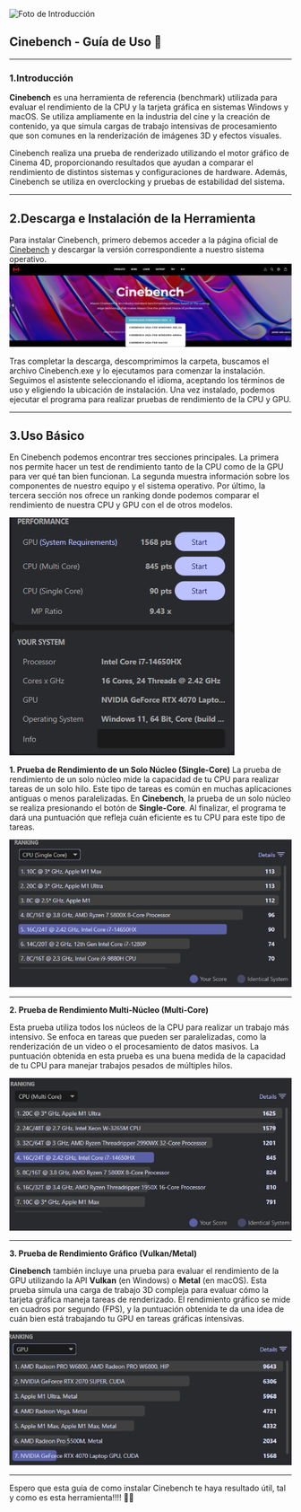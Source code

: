 ![Foto de Introducción](https://maxonassets.imgix.net/images/Cinebench.jpg?fm=webp&auto=format,compress&w=1920&h=1080&ar=16:9&fit=clip&crop=faces&q=80)

## Cinebench - Guía de Uso 🔧

---

### 1.Introducción

**Cinebench** es una herramienta de referencia (benchmark) utilizada para evaluar el rendimiento de la CPU y la tarjeta gráfica en sistemas Windows y macOS. Se utiliza ampliamente en la industria del cine y la creación de contenido, ya que simula cargas de trabajo intensivas de procesamiento que son comunes en la renderización de imágenes 3D y efectos visuales.

Cinebench realiza una prueba de renderizado utilizando el motor gráfico de Cinema 4D, proporcionando resultados que ayudan a comparar el rendimiento de distintos sistemas y configuraciones de hardware. Además, Cinebench se utiliza en overclocking y pruebas de estabilidad del sistema.

---

## 2.Descarga e Instalación de la Herramienta

Para instalar Cinebench, primero debemos acceder a la página oficial de [Cinebench](https://www.maxon.net/en/downloads/cinebench-2024-downloads) y descargar la versión correspondiente a nuestro sistema operativo.
![Downloads](assets/20250403_172525_image.png)

Tras completar la descarga, descomprimimos la carpeta, buscamos el archivo Cinebench.exe y lo ejecutamos para comenzar la instalación. Seguimos el asistente seleccionando el idioma, aceptando los términos de uso y eligiendo la ubicación de instalación. Una vez instalado, podemos ejecutar el programa para realizar pruebas de rendimiento de la CPU y GPU.

---

## 3.Uso Básico

En Cinebench podemos encontrar tres secciones principales. La primera nos permite hacer un test de rendimiento tanto de la CPU como de la GPU para ver qué tan bien funcionan. La segunda muestra información sobre los componentes de nuestro equipo y el sistema operativo. Por último, la tercera sección nos ofrece un ranking donde podemos comparar el rendimiento de nuestra CPU y GPU con el de otros modelos.

![total](image-5.png)

**1. Prueba de Rendimiento de un Solo Núcleo (Single-Core)**
La prueba de rendimiento de un solo núcleo mide la capacidad de tu CPU para realizar tareas de un solo hilo. Este tipo de tareas es común en muchas aplicaciones antiguas o menos paralelizadas. En **Cinebench**, la prueba de un solo núcleo se realiza presionando el botón de **Single-Core**. Al finalizar, el programa te dará una puntuación que refleja cuán eficiente es tu CPU para este tipo de tareas.

![SingleCore](image-8.png)

---

**2. Prueba de Rendimiento Multi-Núcleo (Multi-Core)**

Esta prueba utiliza todos los núcleos de la CPU para realizar un trabajo más intensivo. Se enfoca en tareas que pueden ser paralelizadas, como la renderización de un video o el procesamiento de datos masivos. La puntuación obtenida en esta prueba es una buena medida de la capacidad de tu CPU para manejar trabajos pesados de múltiples hilos.

![Multicore](image-7.png)

---

**3. Prueba de Rendimiento Gráfico (Vulkan/Metal)**

**Cinebench** también incluye una prueba para evaluar el rendimiento de la GPU utilizando la API **Vulkan** (en Windows) o **Metal** (en macOS). Esta prueba simula una carga de trabajo 3D compleja para evaluar cómo la tarjeta gráfica maneja tareas de renderizado. El rendimiento gráfico se mide en cuadros por segundo (FPS), y la puntuación obtenida te da una idea de cuán bien está trabajando tu GPU en tareas gráficas intensivas.

![GPU](image-9.png)

---

Espero que esta guia de como instalar Cinebench te haya resultado útil, tal y como es esta herramienta!!!! 🚀🔧


